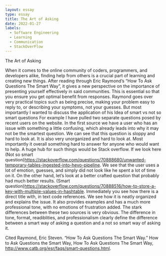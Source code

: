 ```yaml
---
layout: essay
type: essay
title: The Art of Asking 
date: 2022-01-27
labels:
  - Software Engineering
  - Learning
  - Communication
  - StackOverFlow
---
```


The Art of Asking

When it comes to the online community of coders, programmers, and developers alike, finding help from others is a crucial part of learning and creating new things. After reading through Eric Raymond’s “How To Ask Questions The Smart Way”, it gives a new perspective on the importance of presenting yourself effectively in said communities. This is essential so that you ensure you get optimal benefit from responses. Raymond goes over very practical topics such as being precise, making your problem easy to reply to, or describing your symptoms, not your guesses. But most importantly I wanted to discuss the application of his Idea of smart vs not so smart questions
	For example I have pulled two separate questions posed by recent users on the website. In the first source we have a user who has an issue with something a little confusing, which already leads into why it may not be the smartest question. We can see that this question is sloppy and hard to look at. It is also very unorganized and hard to look at. Most importantly it 
overall something hard to answer for anyone who would want to help. 
A huge hub for such things would be Stack overflow. If we look here (Not so smart question)https://stackoverflow.com/questions/70888680/unwanted-temporary-tables-ingested-into-hevo-pipeline. We see that the user uses a lot of emotion, guesses, and simply did not look like he spent a lot of time on it.
	On the other hand, let’s look at a better crafted question that probably had much better results. (Smart question)https://stackoverflow.com/questions/70888516/how-to-store-a-key-with-multiple-values-in-hashtable. Immediately you see how there is a direct title with, in text code references. We see how it is neatly organized and explains the issue. It also provides examples and has a much more professional tone, with no emotions of frustration added.
	The stark differences between these two sources is very obvious. The difference in tone, format, readiblities, and professionalism clearly define the difference between a smart way of asking a question and a not so smart way of asking it.

Cited
Raymond, Eric Steven. “How To Ask Questions The Smart Way.” How to Ask Questions the Smart Way, How To Ask Questions The Smart Way, http://www.catb.org/esr/faqs/smart-questions.html. 
